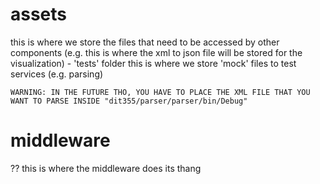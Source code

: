 # assets
this is where we store the files that need to be accessed by other components
(e.g. this is where the xml to json file will be stored for the visualization)
    - 'tests' folder
    this is where we store 'mock' files to test services (e.g. parsing)

    WARNING: IN THE FUTURE THO, YOU HAVE TO PLACE THE XML FILE THAT YOU WANT TO PARSE INSIDE "dit355/parser/parser/bin/Debug"

# middleware
?? this is where the middleware does its thang